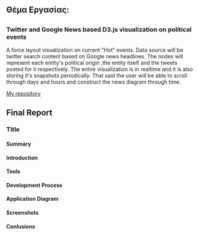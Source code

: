 
<h2>Θέμα Εργασίας:<h2>

<h3>Twitter and Google News based D3.js visualization on political events</h3>

A force layout visualization on current "Hot" events. Data source will be twitter search content based on Google news headlines.
The nodes will represent each entity's political origin ,the entity itself and the tweets posted for it respectively. The entire 
visualization is in realtime and it is also storing it's snapshots periodically. That said the user will be able to scroll through days and hours and construct the news diagram through time.


[My repository](https://github.com/skid648/Twitter-and-google-news-based-visualization)


<h2>Final Report</h2>

<h3>Title</h3>

<h4>Summary</h4>

<h4>Introduction</h4>

<h4>Tools</h4>

<h4>Development Process </h4>

<h4>Application Diagram</h4>

<h4>Screenshots</h4>

<h4>Conlusions</h4>

